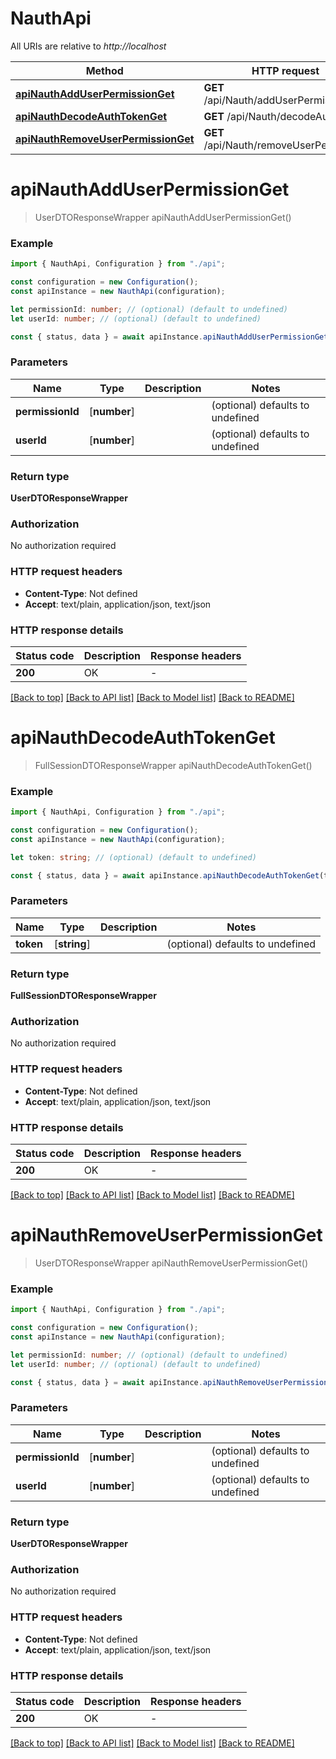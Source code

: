 # NauthApi

All URIs are relative to _http://localhost_

| Method                                                                  | HTTP request                            | Description |
| ----------------------------------------------------------------------- | --------------------------------------- | ----------- |
| [**apiNauthAddUserPermissionGet**](#apinauthadduserpermissionget)       | **GET** /api/Nauth/addUserPermission    |             |
| [**apiNauthDecodeAuthTokenGet**](#apinauthdecodeauthtokenget)           | **GET** /api/Nauth/decodeAuthToken      |             |
| [**apiNauthRemoveUserPermissionGet**](#apinauthremoveuserpermissionget) | **GET** /api/Nauth/removeUserPermission |             |

# **apiNauthAddUserPermissionGet**

> UserDTOResponseWrapper apiNauthAddUserPermissionGet()

### Example

```typescript
import { NauthApi, Configuration } from "./api";

const configuration = new Configuration();
const apiInstance = new NauthApi(configuration);

let permissionId: number; // (optional) (default to undefined)
let userId: number; // (optional) (default to undefined)

const { status, data } = await apiInstance.apiNauthAddUserPermissionGet(permissionId, userId);
```

### Parameters

| Name             | Type         | Description | Notes                            |
| ---------------- | ------------ | ----------- | -------------------------------- |
| **permissionId** | [**number**] |             | (optional) defaults to undefined |
| **userId**       | [**number**] |             | (optional) defaults to undefined |

### Return type

**UserDTOResponseWrapper**

### Authorization

No authorization required

### HTTP request headers

- **Content-Type**: Not defined
- **Accept**: text/plain, application/json, text/json

### HTTP response details

| Status code | Description | Response headers |
| ----------- | ----------- | ---------------- |
| **200**     | OK          | -                |

[[Back to top]](#) [[Back to API list]](../README.md#documentation-for-api-endpoints) [[Back to Model list]](../README.md#documentation-for-models) [[Back to README]](../README.md)

# **apiNauthDecodeAuthTokenGet**

> FullSessionDTOResponseWrapper apiNauthDecodeAuthTokenGet()

### Example

```typescript
import { NauthApi, Configuration } from "./api";

const configuration = new Configuration();
const apiInstance = new NauthApi(configuration);

let token: string; // (optional) (default to undefined)

const { status, data } = await apiInstance.apiNauthDecodeAuthTokenGet(token);
```

### Parameters

| Name      | Type         | Description | Notes                            |
| --------- | ------------ | ----------- | -------------------------------- |
| **token** | [**string**] |             | (optional) defaults to undefined |

### Return type

**FullSessionDTOResponseWrapper**

### Authorization

No authorization required

### HTTP request headers

- **Content-Type**: Not defined
- **Accept**: text/plain, application/json, text/json

### HTTP response details

| Status code | Description | Response headers |
| ----------- | ----------- | ---------------- |
| **200**     | OK          | -                |

[[Back to top]](#) [[Back to API list]](../README.md#documentation-for-api-endpoints) [[Back to Model list]](../README.md#documentation-for-models) [[Back to README]](../README.md)

# **apiNauthRemoveUserPermissionGet**

> UserDTOResponseWrapper apiNauthRemoveUserPermissionGet()

### Example

```typescript
import { NauthApi, Configuration } from "./api";

const configuration = new Configuration();
const apiInstance = new NauthApi(configuration);

let permissionId: number; // (optional) (default to undefined)
let userId: number; // (optional) (default to undefined)

const { status, data } = await apiInstance.apiNauthRemoveUserPermissionGet(permissionId, userId);
```

### Parameters

| Name             | Type         | Description | Notes                            |
| ---------------- | ------------ | ----------- | -------------------------------- |
| **permissionId** | [**number**] |             | (optional) defaults to undefined |
| **userId**       | [**number**] |             | (optional) defaults to undefined |

### Return type

**UserDTOResponseWrapper**

### Authorization

No authorization required

### HTTP request headers

- **Content-Type**: Not defined
- **Accept**: text/plain, application/json, text/json

### HTTP response details

| Status code | Description | Response headers |
| ----------- | ----------- | ---------------- |
| **200**     | OK          | -                |

[[Back to top]](#) [[Back to API list]](../README.md#documentation-for-api-endpoints) [[Back to Model list]](../README.md#documentation-for-models) [[Back to README]](../README.md)
